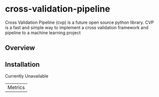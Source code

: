 # cross-validation-pipeline

Cross Validation Pipeline (cvp) is a future open source python library. CVP is a fast and simple way to implement a cross validation framework and pipeline to a machine learning project

## Overview
<table>
  <tr>
    <td>Metrics</td>

## Installation

Currently Unavailable
